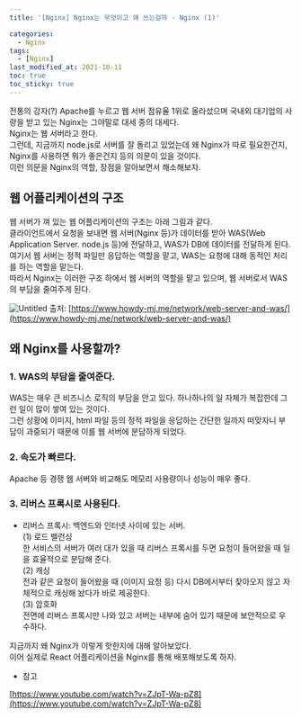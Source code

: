 ```yaml
---
title: '[Nginx] Nginx는 무엇이고 왜 쓰는걸까 - Nginx (1)'

categories:
  - Nginx
tags:
  - [Nginx]
last_modified_at: 2021-10-11
toc: true  
toc_sticky: true
---
```


전통의 강자(?) Apache를 누르고 웹 서버 점유율 1위로 올라섰으며 국내외 대기업의 사랑을 받고 있는 Nginx는 그야말로 대세 중의 대세다.  
Nginx는 웹 서버라고 한다.  
그런데, 지금까지 node.js로 서버를 잘 돌리고 있었는데 왜 Nginx가 따로 필요한건지, Nginx를 사용하면 뭐가 좋은건지 등의 의문이 있을 것이다.  
이런 의문을 Nginx의 역할, 장점을 알아보면서 해소해보자.  


## 웹 어플리케이션의 구조
웹 서버가 껴 있는 웹 어플리케이션의 구조는 아래 그림과 같다.  
클라이언트에서 요청을 보내면 웹 서버(Nginx 등)가 데이터를 받아 WAS(Web Application Server. node.js 등)에 전달하고, WAS가 DB에 데이터를 전달하게 된다.  
여기서 웹 서버는 정적 파일만 응답하는 역할을 맡고, WAS는 요청에 대해 동적인 처리를 하는 역할을 맡는다.  
따라서 Nginx는 이러한 구조 하에서 웹 서버의 역할을 맡고 있으며, 웹 서버로서 WAS의 부담을 줄여주게 된다.  

![Untitled](https://user-images.githubusercontent.com/70019911/136798170-ae86f578-6d00-4697-8558-b7e2e1fac274.png)
출처: [https://www.howdy-mj.me/network/web-server-and-was/](https://www.howdy-mj.me/network/web-server-and-was/)

## 왜 Nginx를 사용할까?  

### 1. WAS의 부담을 줄여준다.
WAS는 매우 큰 비즈니스 로직의 부담을 안고 있다. 하나하나의 일 자체가 복잡한데 그런 일이 많이 쌓여 있는 것이다.  
그런 상황에 이미지, html 파일 등의 정적 파일을 응답하는 간단한 일까지 떠맞자니 부담이 과중되기 때문에 이를 웹 서버에 분담하게 되었다.  

### 2. 속도가 빠르다.
Apache 등 경쟁 웹 서버와 비교해도 메모리 사용량이나 성능이 매우 좋다.  

### 3. 리버스 프록시로 사용된다.

- 리버스 프록시: 백엔드와 인터넷 사이에 있는 서버.  
(1) 로드 밸런싱  
한 서비스의 서버가 여러 대가 있을 때 리버스 프록시를 두면 요청이 들어왔을 때 일을 효율적으로 분담해 준다.  
(2) 캐싱  
전과 같은 요청이 들어왔을 때 (이미지 요청 등) 다시 DB에서부터 찾아오지 않고 자체적으로 캐싱해 놨다가 바로 제공한다.  
(3) 암호화  
전면에 리버스 프록시만 나와 있고 서버는 내부에 숨어 있기 때문에 보안적으로 우수하다.  


지금까지 왜 Nginx가 이렇게 핫한지에 대해 알아보았다.  
이어 실제로 React 어플리케이션을 Nginx를 통해 배포해보도록 하자.

- 참고

[https://www.youtube.com/watch?v=ZJpT-Wa-pZ8](https://www.youtube.com/watch?v=ZJpT-Wa-pZ8)